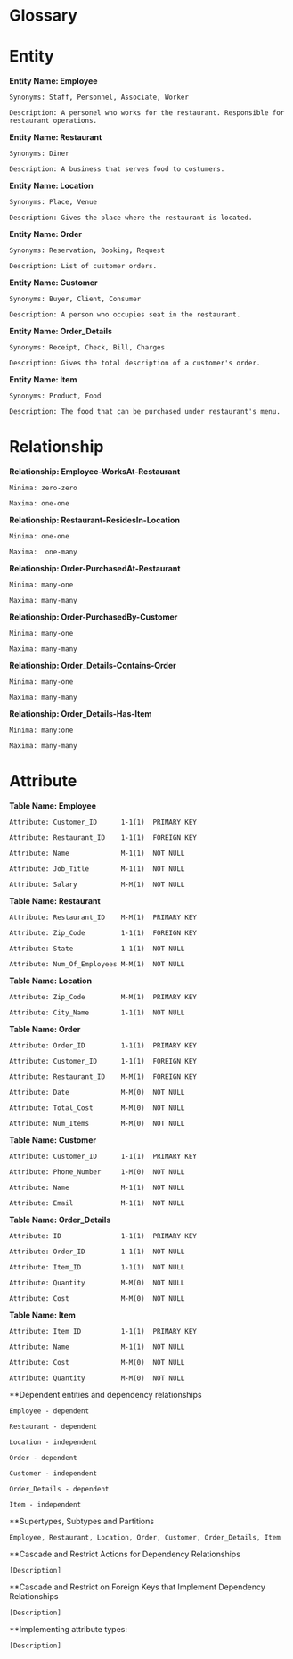 # Glossary

# Entity

**Entity Name: Employee**
    
    Synonyms: Staff, Personnel, Associate, Worker
    
    Description: A personel who works for the restaurant. Responsible for restaurant operations.
    
**Entity Name: Restaurant**
    
    Synonyms: Diner
    
    Description: A business that serves food to costumers.
 
**Entity Name: Location**
    
    Synonyms: Place, Venue
    
    Description: Gives the place where the restaurant is located.
    
**Entity Name: Order**

    Synonyms: Reservation, Booking, Request
    
    Description: List of customer orders.
    
**Entity Name: Customer**

    Synonyms: Buyer, Client, Consumer
    
    Description: A person who occupies seat in the restaurant.
    
**Entity Name: Order_Details**

    Synonyms: Receipt, Check, Bill, Charges
    
    Description: Gives the total description of a customer's order.
    
**Entity Name: Item**

    Synonyms: Product, Food
    
    Description: The food that can be purchased under restaurant's menu.

# Relationship

**Relationship: Employee-WorksAt-Restaurant**

    Minima: zero-zero
    
    Maxima: one-one

**Relationship: Restaurant-ResidesIn-Location**

    Minima: one-one
    
    Maxima:  one-many

**Relationship: Order-PurchasedAt-Restaurant**

    Minima: many-one
    
    Maxima: many-many

**Relationship: Order-PurchasedBy-Customer**

    Minima: many-one
    
    Maxima: many-many

**Relationship: Order_Details-Contains-Order**

    Minima: many-one
    
    Maxima: many-many

**Relationship: Order_Details-Has-Item**

    Minima: many:one
    
    Maxima: many-many

# Attribute
    
**Table Name: Employee**
    
    Attribute: Customer_ID      1-1(1)  PRIMARY KEY
    
    Attribute: Restaurant_ID    1-1(1)  FOREIGN KEY
    
    Attribute: Name             M-1(1)  NOT NULL
    
    Attribute: Job_Title        M-1(1)  NOT NULL
    
    Attribute: Salary           M-M(1)  NOT NULL
    
**Table Name: Restaurant**

    Attribute: Restaurant_ID    M-M(1)  PRIMARY KEY
    
    Attribute: Zip_Code         1-1(1)  FOREIGN KEY
    
    Attribute: State            1-1(1)  NOT NULL
    
    Attribute: Num_Of_Employees M-M(1)  NOT NULL
 
**Table Name: Location**

    Attribute: Zip_Code         M-M(1)  PRIMARY KEY
    
    Attribute: City_Name        1-1(1)  NOT NULL
    
**Table Name: Order**

    Attribute: Order_ID         1-1(1)  PRIMARY KEY

    Attribute: Customer_ID      1-1(1)  FOREIGN KEY
    
    Attribute: Restaurant_ID    M-M(1)  FOREIGN KEY
    
    Attribute: Date             M-M(0)  NOT NULL
    
    Attribute: Total_Cost       M-M(0)  NOT NULL
    
    Attribute: Num_Items        M-M(0)  NOT NULL
    
**Table Name: Customer**

    Attribute: Customer_ID      1-1(1)  PRIMARY KEY

    Attribute: Phone_Number     1-M(0)  NOT NULL
    
    Attribute: Name             M-1(1)  NOT NULL
    
    Attribute: Email            M-1(1)  NOT NULL
    
**Table Name: Order_Details**

    Attribute: ID               1-1(1)  PRIMARY KEY

    Attribute: Order_ID         1-1(1)  NOT NULL
    
    Attribute: Item_ID          1-1(1)  NOT NULL
    
    Attribute: Quantity         M-M(0)  NOT NULL
    
    Attribute: Cost             M-M(0)  NOT NULL
    
**Table Name: Item**

    Attribute: Item_ID          1-1(1)  PRIMARY KEY

    Attribute: Name             M-1(1)  NOT NULL
    
    Attribute: Cost             M-M(0)  NOT NULL
    
    Attribute: Quantity         M-M(0)  NOT NULL
    
  
**Dependent entities and dependency relationships

    Employee - dependent
    
    Restaurant - dependent
    
    Location - independent
    
    Order - dependent
    
    Customer - independent
    
    Order_Details - dependent
    
    Item - independent

**Supertypes, Subtypes and Partitions

    Employee, Restaurant, Location, Order, Customer, Order_Details, Item

**Cascade and Restrict Actions for Dependency Relationships

    [Description]

**Cascade and Restrict on Foreign Keys that Implement Dependency Relationships

    [Description]

**Implementing attribute types:

    [Description]


